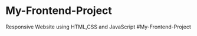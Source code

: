 # My-Frontend-Project
Responsive Website using HTML,CSS and JavaScript
# M y - F r o n t e n d - P r o j e c t  
 
